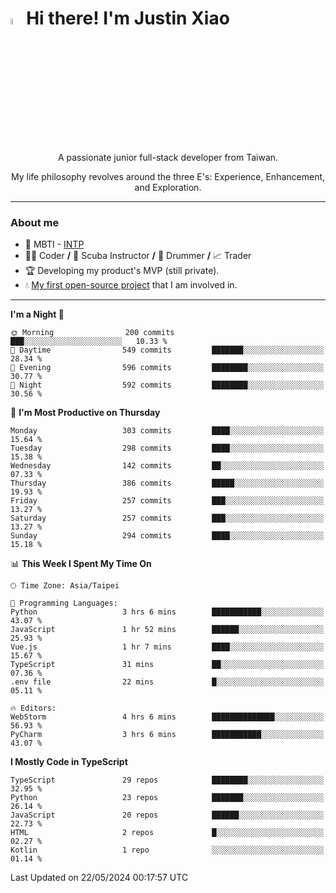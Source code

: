 # <img src="https://media.giphy.com/media/hvRJCLFzcasrR4ia7z/giphy.gif" width="5%">Hi there! I'm Justin Xiao
<p align="center">A passionate junior full-stack developer from Taiwan.  </p>
<p align="center">My life philosophy revolves around the three E's: Experience, Enhancement, and Exploration.</p>

---
### About me
- 👀 MBTI - [INTP](https://www.16personalities.com/intp-personality)
- 👨‍💻 Coder **/** 🤿 Scuba Instructor **/** 🥁 Drummer **/** 📈 Trader
- 🏆 Developing my product's MVP (still private).
- 💧 [My first open-source project](https://github.com/Game-as-a-Service/Game-Lobby-Web) that I am involved in.

---
<!--START_SECTION:waka-->
**I'm a Night 🦉** 

```text
🌞 Morning                200 commits         ███░░░░░░░░░░░░░░░░░░░░░░   10.33 % 
🌆 Daytime                549 commits         ███████░░░░░░░░░░░░░░░░░░   28.34 % 
🌃 Evening                596 commits         ████████░░░░░░░░░░░░░░░░░   30.77 % 
🌙 Night                  592 commits         ████████░░░░░░░░░░░░░░░░░   30.56 % 
```
📅 **I'm Most Productive on Thursday** 

```text
Monday                   303 commits         ████░░░░░░░░░░░░░░░░░░░░░   15.64 % 
Tuesday                  298 commits         ████░░░░░░░░░░░░░░░░░░░░░   15.38 % 
Wednesday                142 commits         ██░░░░░░░░░░░░░░░░░░░░░░░   07.33 % 
Thursday                 386 commits         █████░░░░░░░░░░░░░░░░░░░░   19.93 % 
Friday                   257 commits         ███░░░░░░░░░░░░░░░░░░░░░░   13.27 % 
Saturday                 257 commits         ███░░░░░░░░░░░░░░░░░░░░░░   13.27 % 
Sunday                   294 commits         ████░░░░░░░░░░░░░░░░░░░░░   15.18 % 
```


📊 **This Week I Spent My Time On** 

```text
🕑︎ Time Zone: Asia/Taipei

💬 Programming Languages: 
Python                   3 hrs 6 mins        ███████████░░░░░░░░░░░░░░   43.07 % 
JavaScript               1 hr 52 mins        ██████░░░░░░░░░░░░░░░░░░░   25.93 % 
Vue.js                   1 hr 7 mins         ████░░░░░░░░░░░░░░░░░░░░░   15.67 % 
TypeScript               31 mins             ██░░░░░░░░░░░░░░░░░░░░░░░   07.36 % 
.env file                22 mins             █░░░░░░░░░░░░░░░░░░░░░░░░   05.11 % 

🔥 Editors: 
WebStorm                 4 hrs 6 mins        ██████████████░░░░░░░░░░░   56.93 % 
PyCharm                  3 hrs 6 mins        ███████████░░░░░░░░░░░░░░   43.07 % 
```

**I Mostly Code in TypeScript** 

```text
TypeScript               29 repos            ████████░░░░░░░░░░░░░░░░░   32.95 % 
Python                   23 repos            ███████░░░░░░░░░░░░░░░░░░   26.14 % 
JavaScript               20 repos            ██████░░░░░░░░░░░░░░░░░░░   22.73 % 
HTML                     2 repos             █░░░░░░░░░░░░░░░░░░░░░░░░   02.27 % 
Kotlin                   1 repo              ░░░░░░░░░░░░░░░░░░░░░░░░░   01.14 % 
```




 Last Updated on 22/05/2024 00:17:57 UTC
<!--END_SECTION:waka-->
